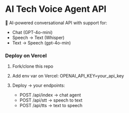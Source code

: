 # AI Tech Voice Agent API

🚀 AI-powered conversational API with support for:

* Chat (GPT-4o-mini)
* Speech → Text (Whisper)
* Text → Speech (gpt-4o-min)

### Deploy on Vercel

1. Fork/clone this repo
2. Add env var on Vercel:
   OPENAI\_API\_KEY=your\_api\_key
3. Deploy → your endpoints:

   * POST /api/index → chat agent
   * POST /api/stt → speech to text
   * POST /api/tts → text to speech
